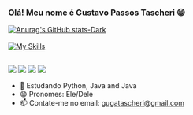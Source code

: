 ### Olá! Meu nome é Gustavo Passos Tascheri 😁

  [![Anurag's GitHub stats-Dark](https://github-readme-stats.vercel.app/api?username=vatsu04&show_icons=true&theme=dark#gh-dark-mode-only)](https://github.com/anuraghazra/github-readme-stats#gh-dark-mode-only)<br><br>
  [![My Skills](https://skillicons.dev/icons?i=java,python,html,css,javascript,typescript,php,cs,unity,angular,c,cpp,sql&theme=dark)](https://skillicons.dev)

  
  ##
 
<div> 
  
  <a href="https://instagram.com/o_vatsu_g" target="_blank"><img src="https://img.shields.io/badge/-Instagram-%23E4405F?style=for-the-badge&logo=instagram&logoColor=white" target="_blank"></a>
  <a href="https://discord.com/users/_vatsu" target="_blank"><img src="https://img.shields.io/badge/Discord-7289DA?style=for-the-badge&logo=discord&logoColor=white" target="_blank"></a> 
  <a href = "mailto:gugatascheri@gmail.com"><img src="https://img.shields.io/badge/-Gmail-%23333?style=for-the-badge&logo=gmail&logoColor=white" target="_blank"></a>
  <a href="https://www.linkedin.com/in/gustavo-passos-tascheri-396092234/" target="_blank"><img src="https://img.shields.io/badge/-LinkedIn-%230077B5?style=for-the-badge&logo=linkedin&logoColor=white" target="_blank"></a> 
  
</div>








- 🌱 Estudando Python, Java and Java
- 😁 Pronomes: Ele/Dele
- 📫 Contate-me no email: gugatascheri@gmail.com

